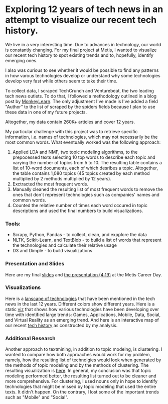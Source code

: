 # Exploring 12 years of tech news in an attempt to visualize our recent tech history.

We live in a very interesting time. Due to advances in technology, our world is constantly changing. For my final project at Metis, I wanted to visualize our recent tech history to spot existing trends and to, hopefully, identify emerging ones. 

I also was curious to see whether it would be possible to find any patterns in how varous technologies develop or understand why some technologies develop very fast while others seem to take their time.

To collect data, I scraped TechCrunch and Venturebeat, the two leading tech news outlets. To do that, I followed a methodology outlined in a blog post by [MonkeyLearn](https://monkeylearn.com/blog/filtering-startup-news-machine-learning/). The only adjustment I've made is I've added a field "Author" to the list of scraped by the spiders fields because I plan to use these data in one of my future projects.

Altogether, my data contain 260K+ articles and cover 12 years. 

My particular challenge with this project was to retrieve specific information, i.e. names of technologies, which may not necessarily be the most common words. What eventually worked was the following approach:  
  1. Applied LDA and NMF, two topic modeling algorithms, to the prepocessed texts selecting 10 top words to describe each topic and varying the number of topics from 5 to 10. The resulting table contains a list of 10-word documents, each of which desribes a topic. Altogether, the table contains 1,080 topics (45 topics created by each method multiplied by 2 methods multiplied by 12 years).
  2. Exctracted the most frequent words.
  3. Manually cleaned the resulting list of most frequent words to remove the ones that don't represent technologies such as companies' names and common words.
  4. Counted the relative number of times each word occured in topic descriptions and used the final numbers to build visualizations.

### Tools:
  * Scrapy, Python, Pandas - to collect, clean, and expplore the data
  * NLTK, Scikit-Learn, and TextBlob - to build a list of words that represent the technologies and calculate their relative usage
  * D3 and Dimple - to build visualizations

### Presentation and Slides
Here are my final [slides](https://github.com/elenabakhtina/evolution_of_technology/blob/master/presentation/ElenaBakhtina_TechEvolution_Final.pdf) and [the presentation (4:19)](https://youtu.be/nt4-IWo9noc) at the Metis Career Day.

### Visualizations
Here is a [lanscape of technologies](http://0.0.0.0:8000/BubbleChart_D3.html) that have been mentioned in the tech news in the last 12 years. Different colors show different years. 
Here is a static [viz](https://github.com/elenabakhtina/evolution_of_technology/blob/master/visualization/TechnologyEvolution.png) that shows how various technologies have been developing over time with identified large trends: Games, Applications, Mobile, Data, Social, and Virtual Reality as an emerging trend.
And here is an interactive map of our recent [tech history](http://0.0.0.0:8000/TechInnovations2_.html) as constructed by my analysis.  

### Additional Research
Another approach to textmining, in addition to topic modelng, is clustering. I wanted to compare how both approaches would work for my problem, namely, how the resulting list of technolgies would look when generated by the methods of topic modeling and by the methods of clustering. The resulting visualization is [here](file:///Users/Elena/Documents/Career/Data%20Science/Metis/MetisGitHub/Jupyter/ProjectStartup1/Viz/D3_dimple/KMeansTechInnovations2_%20.html). In general, my conclusion was that topic modeling performed better, the resulting list turned out to be cleaner and more comprehensive. For clustering, I used nouns only in hope to identify technologies that might be missed by topic modeling that used the entire texts. It didn't happen. On the contrary, I lost some of the important trends such as "Mobile" and "Social". 
